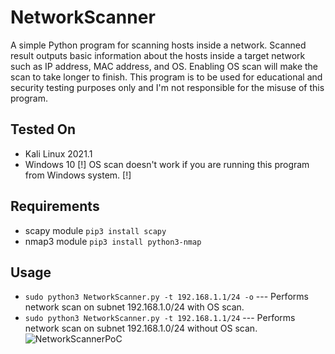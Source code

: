 # NetworkScanner
A simple Python program for scanning hosts inside a network.
Scanned result outputs basic information about the hosts inside a target network such as IP address, MAC address, and OS.
Enabling OS scan will make the scan to take longer to finish.
This program is to be used for educational and security testing purposes only and I'm not responsible for the misuse of this program.

## Tested On
- Kali Linux 2021.1
- Windows 10
[!] OS scan doesn't work if you are running this program from Windows system. [!]

## Requirements
- scapy module ```pip3 install scapy```
- nmap3 module ```pip3 install python3-nmap```

## Usage
- ```sudo python3 NetworkScanner.py -t 192.168.1.1/24 -o``` --- Performs network scan on subnet 192.168.1.0/24 with OS scan.
- ```sudo python3 NetworkScanner.py -t 192.168.1.1/24``` --- Performs network scan on subnet 192.168.1.0/24 without OS scan.
![NetworkScannerPoC](https://user-images.githubusercontent.com/83319068/130165092-e98e9fbc-3cbe-4030-982e-9082904474c3.png)
